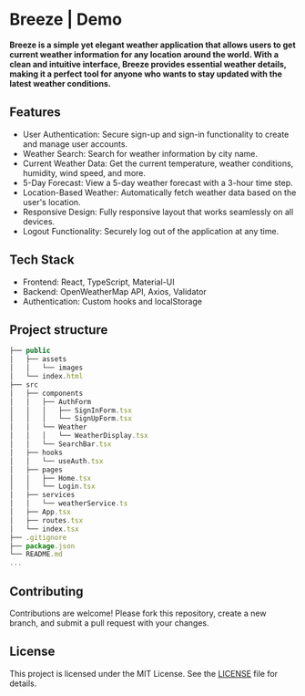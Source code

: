 # Breeze | Demo
**Breeze is a simple yet elegant weather application that allows users to get current weather information for any location around the world. With a clean and intuitive interface, Breeze provides essential weather details, making it a perfect tool for anyone who wants to stay updated with the latest weather conditions.**

## Features
- User Authentication: Secure sign-up and sign-in functionality to create and manage user accounts.
- Weather Search: Search for weather information by city name.
- Current Weather Data: Get the current temperature, weather conditions, humidity, wind speed, and more.
- 5-Day Forecast: View a 5-day weather forecast with a 3-hour time step.
- Location-Based Weather: Automatically fetch weather data based on the user's location.
- Responsive Design: Fully responsive layout that works seamlessly on all devices.
- Logout Functionality: Securely log out of the application at any time.
## Tech Stack
- Frontend: React, TypeScript, Material-UI
- Backend: OpenWeatherMap API, Axios, Validator
- Authentication: Custom hooks and localStorage
## Project structure
```javascript
├── public
│   ├── assets
│   │   └── images
│   └── index.html
├── src
│   ├── components
│   │   ├── AuthForm
│   │   │   ├── SignInForm.tsx
│   │   │   └── SignUpForm.tsx
│   │   └── Weather
│   │   │   └── WeatherDisplay.tsx
│   │   └── SearchBar.tsx
│   ├── hooks
│   │   └── useAuth.tsx
│   ├── pages
│   │   ├── Home.tsx
│   │   └── Login.tsx
│   ├── services
│   │   └── weatherService.ts
│   ├── App.tsx
│   ├── routes.tsx
│   └── index.tsx
├── .gitignore
├── package.json
└── README.md
...
```

## Contributing
Contributions are welcome! Please fork this repository, create a new branch, and submit a pull request with your changes.

## License
This project is licensed under the MIT License. See the [LICENSE](https://github.com/sajjadjavazi/Weather-Application/blob/master/LICENSE "LICENSE") file for details.
